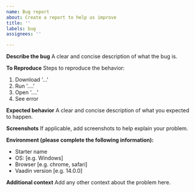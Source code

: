 ```yaml
---
name: Bug report
about: Create a report to help us improve
title: ''
labels: bug
assignees: ''

---
```


**Describe the bug**
A clear and concise description of what the bug is.

**To Reproduce**
Steps to reproduce the behavior:
1. Download '...'
2. Run '....'
3. Open '....'
4. See error

**Expected behavior**
A clear and concise description of what you expected to happen.

**Screenshots**
If applicable, add screenshots to help explain your problem.

**Environment (please complete the following information):**
 - Starter name
 - OS: [e.g. Windows]
 - Browser [e.g. chrome, safari]
 - Vaadin version [e.g. 14.0.0]

**Additional context**
Add any other context about the problem here.
